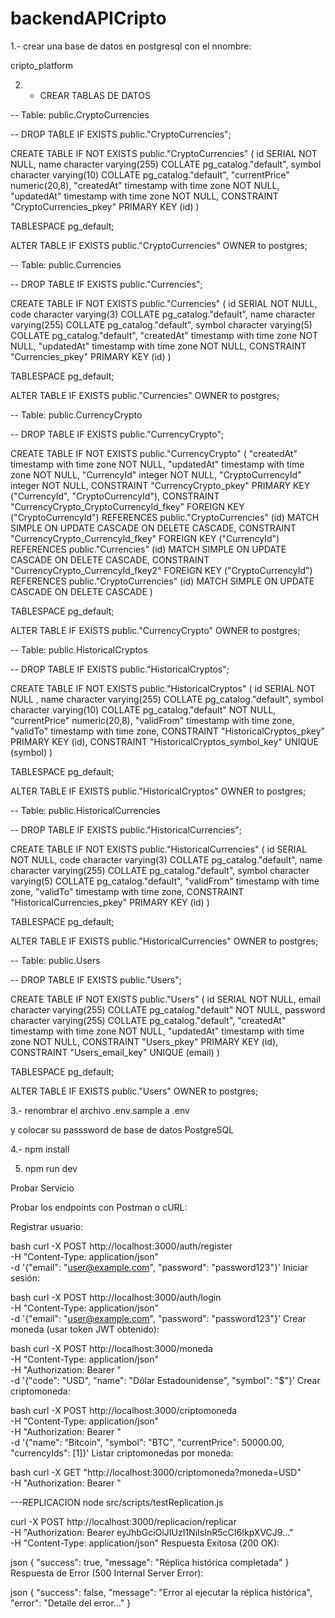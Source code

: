 # backendAPICripto

1.- crear una base de datos en postgresql con el nnombre: 

cripto_platform


2. - CREAR TABLAS DE DATOS


-- Table: public.CryptoCurrencies

-- DROP TABLE IF EXISTS public."CryptoCurrencies";

CREATE TABLE IF NOT EXISTS public."CryptoCurrencies"
(
    id SERIAL NOT NULL,
    name character varying(255) COLLATE pg_catalog."default",
    symbol character varying(10) COLLATE pg_catalog."default",
    "currentPrice" numeric(20,8),
    "createdAt" timestamp with time zone NOT NULL,
    "updatedAt" timestamp with time zone NOT NULL,
    CONSTRAINT "CryptoCurrencies_pkey" PRIMARY KEY (id)
)

TABLESPACE pg_default;

ALTER TABLE IF EXISTS public."CryptoCurrencies"
    OWNER to postgres;
	


-- Table: public.Currencies

-- DROP TABLE IF EXISTS public."Currencies";

CREATE TABLE IF NOT EXISTS public."Currencies"
(
    id SERIAL NOT NULL,
    code character varying(3) COLLATE pg_catalog."default",
    name character varying(255) COLLATE pg_catalog."default",
    symbol character varying(5) COLLATE pg_catalog."default",
    "createdAt" timestamp with time zone NOT NULL,
    "updatedAt" timestamp with time zone NOT NULL,
    CONSTRAINT "Currencies_pkey" PRIMARY KEY (id)
)

TABLESPACE pg_default;

ALTER TABLE IF EXISTS public."Currencies"
    OWNER to postgres;
	
	

-- Table: public.CurrencyCrypto

-- DROP TABLE IF EXISTS public."CurrencyCrypto";

CREATE TABLE IF NOT EXISTS public."CurrencyCrypto"
(
    "createdAt" timestamp with time zone NOT NULL,
    "updatedAt" timestamp with time zone NOT NULL,
    "CurrencyId" integer NOT NULL,
    "CryptoCurrencyId" integer NOT NULL,
    CONSTRAINT "CurrencyCrypto_pkey" PRIMARY KEY ("CurrencyId", "CryptoCurrencyId"),
    CONSTRAINT "CurrencyCrypto_CryptoCurrencyId_fkey" FOREIGN KEY ("CryptoCurrencyId")
        REFERENCES public."CryptoCurrencies" (id) MATCH SIMPLE
        ON UPDATE CASCADE
        ON DELETE CASCADE,
    CONSTRAINT "CurrencyCrypto_CurrencyId_fkey" FOREIGN KEY ("CurrencyId")
        REFERENCES public."Currencies" (id) MATCH SIMPLE
        ON UPDATE CASCADE
        ON DELETE CASCADE, 
	CONSTRAINT "CurrencyCrypto_CurrencyId_fkey2" FOREIGN KEY ("CryptoCurrencyId")
        REFERENCES public."CryptoCurrencies" (id) MATCH SIMPLE
        ON UPDATE CASCADE
        ON DELETE CASCADE
)

TABLESPACE pg_default;

ALTER TABLE IF EXISTS public."CurrencyCrypto"
    OWNER to postgres;
	


	


-- Table: public.HistoricalCryptos

-- DROP TABLE IF EXISTS public."HistoricalCryptos";

CREATE TABLE IF NOT EXISTS public."HistoricalCryptos"
(
    id SERIAL NOT NULL ,
    name character varying(255) COLLATE pg_catalog."default",
    symbol character varying(10) COLLATE pg_catalog."default" NOT NULL,
    "currentPrice" numeric(20,8),
    "validFrom" timestamp with time zone,
    "validTo" timestamp with time zone,
    CONSTRAINT "HistoricalCryptos_pkey" PRIMARY KEY (id),
    CONSTRAINT "HistoricalCryptos_symbol_key" UNIQUE (symbol)
)

TABLESPACE pg_default;

ALTER TABLE IF EXISTS public."HistoricalCryptos"
    OWNER to postgres;




-- Table: public.HistoricalCurrencies

-- DROP TABLE IF EXISTS public."HistoricalCurrencies";

CREATE TABLE IF NOT EXISTS public."HistoricalCurrencies"
(
    id SERIAL NOT NULL,
    code character varying(3) COLLATE pg_catalog."default",
    name character varying(255) COLLATE pg_catalog."default",
    symbol character varying(5) COLLATE pg_catalog."default",
    "validFrom" timestamp with time zone,
    "validTo" timestamp with time zone,
    CONSTRAINT "HistoricalCurrencies_pkey" PRIMARY KEY (id)
)

TABLESPACE pg_default;

ALTER TABLE IF EXISTS public."HistoricalCurrencies"
    OWNER to postgres;
	
	


-- Table: public.Users

-- DROP TABLE IF EXISTS public."Users";

CREATE TABLE IF NOT EXISTS public."Users"
(
    id SERIAL NOT NULL,
    email character varying(255) COLLATE pg_catalog."default" NOT NULL,
    password character varying(255) COLLATE pg_catalog."default",
    "createdAt" timestamp with time zone NOT NULL,
    "updatedAt" timestamp with time zone NOT NULL,
    CONSTRAINT "Users_pkey" PRIMARY KEY (id),
    CONSTRAINT "Users_email_key" UNIQUE (email)
)

TABLESPACE pg_default;

ALTER TABLE IF EXISTS public."Users"
    OWNER to postgres;





3.- renombrar el archivo .env.sample a .env 

y colocar su passsword de base de datos PostgreSQL 


4.- npm install


5. npm run dev


Probar Servicio

Probar los endpoints con Postman o cURL:

Registrar usuario:

bash
curl -X POST http://localhost:3000/auth/register \
  -H "Content-Type: application/json" \
  -d '{"email": "user@example.com", "password": "password123"}'
Iniciar sesión:

bash
curl -X POST http://localhost:3000/auth/login \
  -H "Content-Type: application/json" \
  -d '{"email": "user@example.com", "password": "password123"}'
Crear moneda (usar token JWT obtenido):

bash
curl -X POST http://localhost:3000/moneda \
  -H "Content-Type: application/json" \
  -H "Authorization: Bearer <TOKEN>" \
  -d '{"code": "USD", "name": "Dólar Estadounidense", "symbol": "$"}'
Crear criptomoneda:

bash
curl -X POST http://localhost:3000/criptomoneda \
  -H "Content-Type: application/json" \
  -H "Authorization: Bearer <TOKEN>" \
  -d '{"name": "Bitcoin", "symbol": "BTC", "currentPrice": 50000.00, "currencyIds": [1]}'
Listar criptomonedas por moneda:

bash
curl -X GET "http://localhost:3000/criptomoneda?moneda=USD" \
  -H "Authorization: Bearer <TOKEN>"


---REPLICACION 
node src/scripts/testReplication.js

curl -X POST http://localhost:3000/replicacion/replicar \
  -H "Authorization: Bearer eyJhbGciOiJIUzI1NiIsInR5cCI6IkpXVCJ9..." \
  -H "Content-Type: application/json"
Respuesta Exitosa (200 OK):

json
{
    "success": true,
    "message": "Réplica histórica completada"
}
Respuesta de Error (500 Internal Server Error):

json
{
  "success": false,
  "message": "Error al ejecutar la réplica histórica",
  "error": "Detalle del error..."
}

